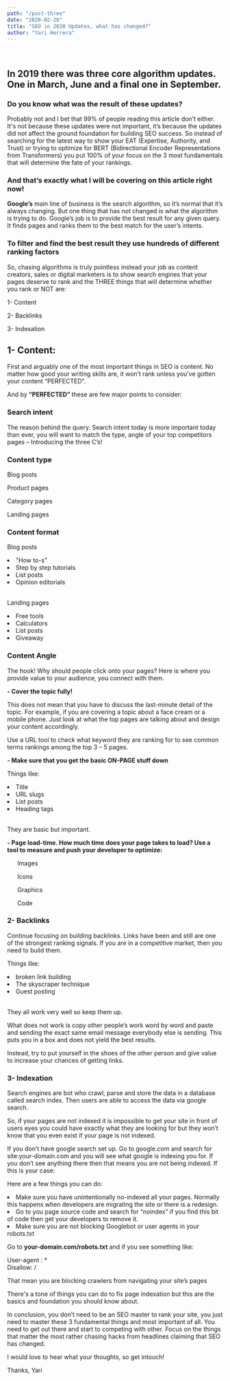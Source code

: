 ```yaml
---
path: "/post-three"
date: "2020-02-20"
title: "SEO in 2020 Updates, what has changed?"
author: "Yari Herrera"
---
```

<!-- ![Image](1.jpg)
 -->
<br>

  <h2 class="c margin-bottom-small margin-top-small">In 2019 there was three core algorithm updates. One in March, June and a final one in September.</h2>
    
    
  <h3 class=" margin-bottom-small margin-top-small">
    Do you know what was the result of these updates?
  </h3>

  <p class="paragraph">
    Probably not and I bet that 99% of people reading this article don’t either. It's not because these updates were not important, it’s because the updates did not affect the ground foundation for building SEO success. So instead of searching for the latest way to show your EAT (Expertise, Authority, and Trust) or trying to optimize for BERT (Bidirectional Encoder Representations from Transformers) you put 100% of your focus on the 3 most fundamentals that will determine the fate of your rankings.
  </p>  

   <h3 class=" margin-bottom-small margin-top-small">
      And that’s exactly what I will be covering on this article right now!
  </h3>

   <p class="paragraph">
    <strong>Google’s</strong> main line of business is the search algorithm, so it’s normal that it’s always changing. But one thing that has not changed is what the algorithm is trying to do. Google’s job is to provide the best result for any given query. It finds pages and ranks them to the best match for the user’s intents.
  </p>
  

   <h3 class=" margin-bottom-small margin-top-small">
      To filter and find the best result they use hundreds of different ranking factors
  </h3>

  <p class="paragraph">
    So, chasing algorithms is truly pointless instead your job as content creators, sales or digital marketers is to show search engines that your pages deserve to rank and the THREE things that will determine whether you rank or NOT are:
  </p>
  
  <p class="paragraph">1-	Content</p>
  <p class="paragraph">2-	Backlinks </p>
  <p class="paragraph">3-	Indexation</p>


  <h2 class="c margin-bottom-small margin-top-small">1-	Content:</h2>
  <p class="paragraph">
     First and arguably one of the most important things in SEO is content. No matter how good your writing skills are, it won’t rank unless you’ve gotten your content “PERFECTED”.
  </p>

  <p class="paragraph">
     And by <strong>“PERFECTED” </strong>these are few major points to consider:
  </p>

   <h3 class=" margin-bottom-small margin-top-small">
      Search intent 
  </h3>

  <p class="paragraph">
     The reason behind the query. Search intent today is more important today than ever, you will want to match the type, angle of your top competitors pages – Introducing the three C’s!
  </p>

  <h3 class=" margin-bottom-small margin-top-small">
    Content type
  </h3>

  <p class="paragraph">Blog posts</p>
  <p class="paragraph">Product pages </p>
  <p class="paragraph">Category pages</p>
  <p class="paragraph">Landing pages</p>

  <h3 class=" margin-bottom-small margin-top-small">
     Content format
  </h3>

  <p class="paragraph">Blog posts</p>

  <li>"How to-s”</li>
  <li>Step by step tutorials</li>
  <li>List posts</li>
  <li>Opinion editorials</li>
   <br>
  <p class="paragraph">Landing pages</p>

  <li>Free tools</li>
  <li>Calculators</li>
  <li>List posts</li>
  <li>Giveaway </li>

  <h3 class=" margin-bottom-small margin-top-small">
     Content Angle
  </h3>

  <p class="paragraph">
     The hook! Why should people click onto your pages? Here is where you provide value to your audience, you connect with them.
  </p>

  <p class="paragraph">
  <strong> - Cover the topic fully!</strong> 
  </p>

  <p class="paragraph">
     This does not mean that you have to discuss the last-minute detail of the topic. For example, if you are covering a topic about a face cream or a mobile phone. Just look at what the top pages are talking about and design your content accordingly.
  </p>

  <p class="paragraph">
     Use a URL tool to check what keyword they are ranking for to see common terms rankings among the top 3 – 5 pages.
  </p>

   <p class="paragraph">
  <strong> -	Make sure that you get the basic ON-PAGE stuff down</strong> 
  </p>

  <p class="paragraph">Things like: </p>
  <li>Title</li>
  <li>URL slugs</li>
  <li>List posts</li>
  <li>Heading tags </li>
   <br>
  <p class="paragraph">They are basic but important.</p>

  <p class="paragraph">
  <strong> -	Page load-time. How much time does your page takes to load? Use a tool to measure and push your developer to optimize:</strong> 
  </p>

  <ol>Images</ol>
  <ol>Icons</ol>
  <ol>Graphics</ol>
  <ol>Code</ol>

  <h3 class=" margin-bottom-small margin-top-small">
    2-	Backlinks
  </h3>

  <p class="paragraph">
     Continue focusing on building backlinks. Links have been and still are one of the strongest ranking signals. If you are in a competitive market, then you need to build them.
  </p>

  <p class="paragraph">Things like: </p>

  <li>broken link building</li>
  <li>The skyscraper technique </li>
  <li>Guest posting</li>
   <br>
  <p class="paragraph">They all work very well so keep them up.</p>

  <p class="paragraph">What does not work is copy other people’s work word by word and paste and sending the exact same email message everybody else is sending. This puts you in a box and does not yield the best results.</p>

  <p class="paragraph">Instead, try to put yourself in the shoes of the other person and give value to increase your chances of getting links.</p>

  <h3 class=" margin-bottom-small margin-top-small">
    3-	Indexation
  </h3>

  <p class="paragraph">Search engines are bot who crawl, parse and store the data in a database called search index. Then users are able to access the data via google search.</p>
  <p class="paragraph">So, if your pages are not indexed it is impossible to get your site in front of users eyes you could have exactly what they are looking for but they won’t know that you even exist if your page is not indexed.</p>
  <p class="paragraph">If you don’t have google search set up. Go to google.com and search for site:your-domain.com and you will see what google is indexing you for. If you don’t see anything there then that means you are not being indexed. If this is your case:</p>
  <p class="paragraph">Here are a few things you can do:</p>  

  <li>Make sure you have unintentionally no-indexed all your pages. Normally this happens when developers are migrating the site or there is a redesign. </li>
  <li>Go to you page source code and search for “noindex” if you find this bit of code then get your developers to remove it.</li>
  <li>Make sure you are not blocking Googlebot or user agents in your robots.txt</li>

  <p class="paragraph">Go to <strong>your-domain.com/robots.txt</strong> and if you see something like:</p>

  <p class="paragraph">User-agent : * <br>Disallow: /</p>

  <p class="paragraph">That mean you are blocking crawlers from navigating your site’s pages</p>
  <p class="paragraph">There's a tone of things you can do to fix page indexation but this are the basics and foundation you should know about.</p>
  <p class="paragraph">In conclusion, you don’t need to be an SEO master to rank your site, you just need to master these 3 fundamental things and most important of all. You need to get out there and start to competing with other. Focus on the things that matter the most rather chasing hacks from headlines claiming that SEO has changed.</p>
  <p class="paragraph">I would love to hear what your thoughts, so get intouch!</p>
  <p class="paragraph">Thanks, Yari</p>
